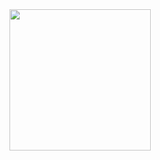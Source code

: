 
<img src="https://github.com/user-attachments/assets/e62a8372-c715-4941-b9d2-696bb3c91877" width=250>

